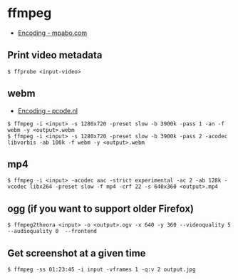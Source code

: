 # ffmpeg

- [Encoding - mpabo.com](http://www.mpabo.com/2014/12/14/ffmpeg-and-x264-encoding-guide/)

## Print video metadata

```console
$ ffprobe <input-video>
```

## webm

- [Encoding - pcode.nl](https://encrypted.pcode.nl/blog/2010/10/17/encoding-webm-using-ffmpeg/)

```console
$ ffmpeg -i <input> -s 1280x720 -preset slow -b 3900k -pass 1 -an -f webm -y <output>.webm
$ ffmpeg -i <input> -s 1280x720 -preset slow -b 3900k -pass 2 -acodec libvorbis -ab 100k -f webm -y <output>.webm
```

## mp4

```console
$ ffmpeg -i <input> -acodec aac -strict experimental -ac 2 -ab 128k -vcodec libx264 -preset slow -f mp4 -crf 22 -s 640x360 <output>.mp4
```

## ogg (if you want to support older Firefox)

```console
$ ffmpeg2theora <input> -o <output>.ogv -x 640 -y 360 --videoquality 5 --audioquality 0  --frontend
```

## Get screenshot at a given time

```console
$ ffmpeg -ss 01:23:45 -i input -vframes 1 -q:v 2 output.jpg
```
